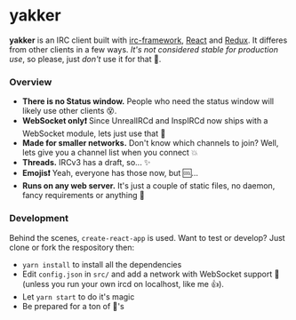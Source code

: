 # yakker

**yakker** is an IRC client built with [irc-framework](https://github.com/kiwiirc/irc-framework/ "irc-framework"), [React](https://reactjs.org "React") and [Redux](https://redux.js.org/ "Redux"). It differes from other clients in a few ways. *It's not considered stable for production use*, so please, just *don't* use it for that :tongue:.

### Overview
* **There is no Status window.** People who need the status window will likely use other clients :dizzy_face:.
* **WebSocket only:exclamation:** Since UnrealIRCd and InspIRCd now ships with a WebSocket module, lets just use that :see_no_evil:
* **Made for smaller networks.** Don't know which channels to join? Well, lets give you a channel list when you connect :boom:
* **Threads.** IRCv3 has a draft, so... :sparkles:
* **Emojis:exclamation:** Yeah, everyone has those now, but :cool:...
* **Runs on any web server.** It's just a couple of static files, no daemon, fancy requirements or anything :floppy_disk:

### Development

Behind the scenes, `create-react-app` is used. Want to test or develop? Just clone or fork the respository then:

* `yarn install` to install all the dependencies
* Edit `config.json` in `src/` and add a network with WebSocket support  :wrench:(unless you run your own ircd on localhost, like me :thumbsup:).
* Let `yarn start` to do it's magic
* Be prepared for a ton of  :bug:'s